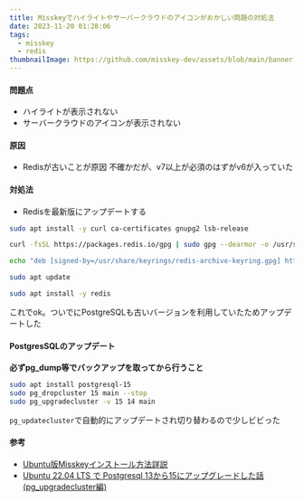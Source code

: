 ```yaml
---
title: Misskeyでハイライトやサーバークラウドのアイコンがおかしい問題の対処法
date: 2023-11-20 01:28:06
tags:
  - misskey
  - redis
thumbnailImage: https://github.com/misskey-dev/assets/blob/main/banner.png?raw=true
---
```


#### 問題点
- ハイライトが表示されない
- サーバークラウドのアイコンが表示されない

<!-- more -->
<!-- toc -->

#### 原因
- Redisが古いことが原因
不確かだが、v7以上が必須のはずがv6が入っていた

#### 対処法
- Redisを最新版にアップデートする

``` bash terminal
sudo apt install -y curl ca-certificates gnupg2 lsb-release

curl -fsSL https://packages.redis.io/gpg | sudo gpg --dearmor -o /usr/share/keyrings/redis-archive-keyring.gpg

echo "deb [signed-by=/usr/share/keyrings/redis-archive-keyring.gpg] https://packages.redis.io/deb $(lsb_release -cs) main" | sudo tee /etc/apt/sources.list.d/redis.list

sudo apt update

sudo apt install -y redis
```

これでok。ついでにPostgreSQLも古いバージョンを利用していたためアップデートした

#### PostgresSQLのアップデート
**必ずpg_dump等でバックアップを取ってから行うこと**
``` bash terminal
sudo apt install postgresql-15
sudo pg_dropcluster 15 main --stop
sudo pg_upgradecluster -v 15 14 main
```
`pg_updatecluster`で自動的にアップデートされ切り替わるので少しビビった

#### 参考
- [Ubuntu版Misskeyインストール方法詳説](https://misskey-hub.net/docs/install/ubuntu-manual.html#%E3%81%9D%E3%81%AE%E4%BB%96%E3%81%AEmisskey%E3%82%A4%E3%83%B3%E3%82%B9%E3%83%88%E3%83%BC%E3%83%AB%E6%96%B9%E6%B3%95)
- [Ubuntu 22.04 LTS で Postgresql 13から15にアップグレードした話(pg_upgradecluster編)](https://qiita.com/ynott/items/ca130c4b70533a91d3d3)